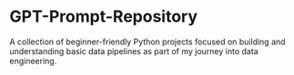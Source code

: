 # GPT-Prompt-Repository
A collection of beginner-friendly Python projects focused on building and understanding basic data pipelines as part of my journey into data engineering.
